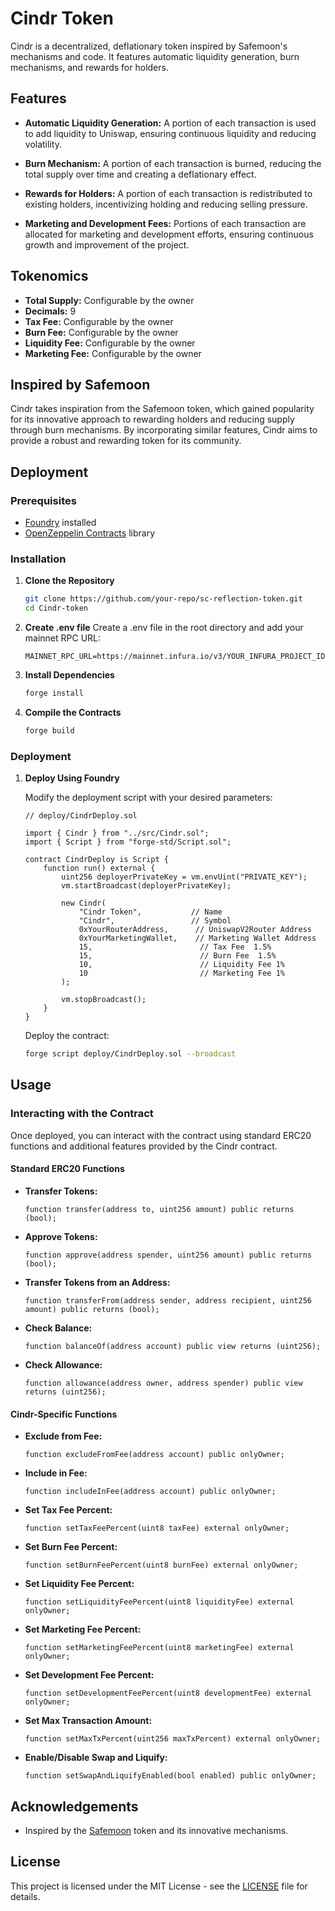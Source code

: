 # Cindr Token

Cindr is a decentralized, deflationary token inspired by Safemoon's mechanisms and code. It features automatic liquidity generation, burn mechanisms, and rewards for holders.

## Features

- **Automatic Liquidity Generation:** A portion of each transaction is used to add liquidity to Uniswap, ensuring continuous liquidity and reducing volatility.

- **Burn Mechanism:** A portion of each transaction is burned, reducing the total supply over time and creating a deflationary effect.

- **Rewards for Holders:** A portion of each transaction is redistributed to existing holders, incentivizing holding and reducing selling pressure.
- **Marketing and Development Fees:** Portions of each transaction are allocated for marketing and development efforts, ensuring continuous growth and improvement of the project.

## Tokenomics

- **Total Supply:** Configurable by the owner
- **Decimals:** 9
- **Tax Fee:** Configurable by the owner
- **Burn Fee:** Configurable by the owner
- **Liquidity Fee:** Configurable by the owner
- **Marketing Fee:** Configurable by the owner

## Inspired by Safemoon

Cindr takes inspiration from the Safemoon token, which gained popularity for its innovative approach to rewarding holders and reducing supply through burn mechanisms. By incorporating similar features, Cindr aims to provide a robust and rewarding token for its community.

## Deployment

### Prerequisites

- [Foundry](https://getfoundry.sh/) installed
- [OpenZeppelin Contracts](https://github.com/OpenZeppelin/openzeppelin-contracts) library

### Installation

1. **Clone the Repository**

   ```bash
   git clone https://github.com/your-repo/sc-reflection-token.git
   cd Cindr-token
   ```

2. **Create .env file**
   Create a .env file in the root directory and add your mainnet RPC URL:

   ```
   MAINNET_RPC_URL=https://mainnet.infura.io/v3/YOUR_INFURA_PROJECT_ID
   ```

3. **Install Dependencies**

   ```bash
   forge install
   ```

4. **Compile the Contracts**

   ```bash
   forge build
   ```

### Deployment

1. **Deploy Using Foundry**

   Modify the deployment script with your desired parameters:

   ```solidity
   // deploy/CindrDeploy.sol

   import { Cindr } from "../src/Cindr.sol";
   import { Script } from "forge-std/Script.sol";

   contract CindrDeploy is Script {
       function run() external {
           uint256 deployerPrivateKey = vm.envUint("PRIVATE_KEY");
           vm.startBroadcast(deployerPrivateKey);

           new Cindr(
               "Cindr Token",           // Name
               "Cindr",                 // Symbol
               0xYourRouterAddress,      // UniswapV2Router Address
               0xYourMarketingWallet,    // Marketing Wallet Address
               15,                        // Tax Fee  1.5%
               15,                        // Burn Fee  1.5%
               10,                        // Liquidity Fee 1%
               10                         // Marketing Fee 1%
           );

           vm.stopBroadcast();
       }
   }
   ```

   Deploy the contract:

   ```bash
   forge script deploy/CindrDeploy.sol --broadcast
   ```

## Usage

### Interacting with the Contract

Once deployed, you can interact with the contract using standard ERC20 functions and additional features provided by the Cindr contract.

#### Standard ERC20 Functions

- **Transfer Tokens:**

  ```solidity
  function transfer(address to, uint256 amount) public returns (bool);
  ```

- **Approve Tokens:**

  ```solidity
  function approve(address spender, uint256 amount) public returns (bool);
  ```

- **Transfer Tokens from an Address:**

  ```solidity
  function transferFrom(address sender, address recipient, uint256 amount) public returns (bool);
  ```

- **Check Balance:**

  ```solidity
  function balanceOf(address account) public view returns (uint256);
  ```

- **Check Allowance:**

  ```solidity
  function allowance(address owner, address spender) public view returns (uint256);
  ```

#### Cindr-Specific Functions

- **Exclude from Fee:**

  ```solidity
  function excludeFromFee(address account) public onlyOwner;
  ```

- **Include in Fee:**

  ```solidity
  function includeInFee(address account) public onlyOwner;
  ```

- **Set Tax Fee Percent:**

  ```solidity
  function setTaxFeePercent(uint8 taxFee) external onlyOwner;
  ```

- **Set Burn Fee Percent:**

  ```solidity
  function setBurnFeePercent(uint8 burnFee) external onlyOwner;
  ```

- **Set Liquidity Fee Percent:**

  ```solidity
  function setLiquidityFeePercent(uint8 liquidityFee) external onlyOwner;
  ```

- **Set Marketing Fee Percent:**

  ```solidity
  function setMarketingFeePercent(uint8 marketingFee) external onlyOwner;
  ```

- **Set Development Fee Percent:**

  ```solidity
  function setDevelopmentFeePercent(uint8 developmentFee) external onlyOwner;
  ```

- **Set Max Transaction Amount:**

  ```solidity
  function setMaxTxPercent(uint256 maxTxPercent) external onlyOwner;
  ```

- **Enable/Disable Swap and Liquify:**

  ```solidity
  function setSwapAndLiquifyEnabled(bool enabled) public onlyOwner;
  ```

## Acknowledgements

- Inspired by the [Safemoon](https://github.com/safemoonprotocol/Safemoon.sol/blob/main/Safemoon.sol) token and its innovative mechanisms.

## License

This project is licensed under the MIT License - see the [LICENSE](LICENSE) file for details.
